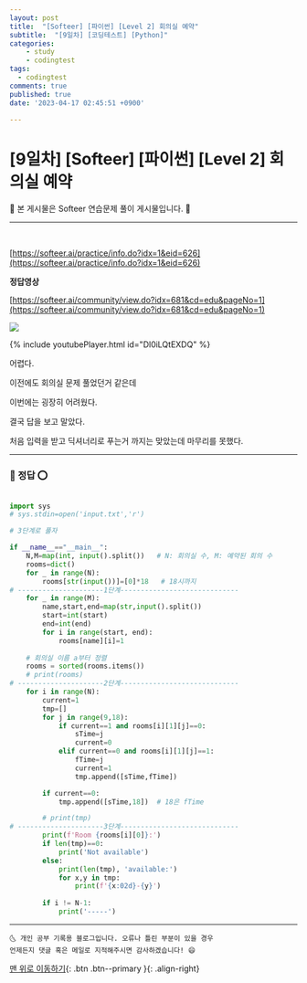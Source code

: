 ```yaml
---
layout: post
title:  "[Softeer] [파이썬] [Level 2] 회의실 예약"
subtitle:  "[9일차] [코딩테스트] [Python]"
categories:
    - study
    - codingtest
tags:
  - codingtest
comments: true
published: true
date: '2023-04-17 02:45:51 +0900'

---
```


# [9일차] [Softeer] [파이썬] [Level 2] 회의실 예약

🎀 본 게시물은 Softeer 연습문제 풀이 게시물입니다. 🎀 

---
<br>



[https://softeer.ai/practice/info.do?idx=1&eid=626](https://softeer.ai/practice/info.do?idx=1&eid=626)

__정답영상__ 

[https://softeer.ai/community/view.do?idx=681&cd=edu&pageNo=1](https://softeer.ai/community/view.do?idx=681&cd=edu&pageNo=1)


![](https://www.youtube.com/watch?v=Dl0iLQtEXDQ)

{% include youtubePlayer.html id="Dl0iLQtEXDQ" %}

어렵다.

이전에도 회의실 문제 풀었던거 같은데 

이번에는 굉장히 어려웠다. 

결국 답을 보고 말았다. 

처음 입력을 받고 딕셔너리로 푸는거 까지는 맞았는데 마무리를 못했다.

---

### 🚀 정답 ⭕

```python

import sys 
# sys.stdin=open('input.txt','r')

# 3단계로 풀자 

if __name__=="__main__":
    N,M=map(int, input().split())   # N: 회의실 수, M: 예약된 회의 수
    rooms=dict()
    for _ in range(N):
        rooms[str(input())]=[0]*18   # 18시까지
# ---------------------1단계-----------------------------
    for _ in range(M):
        name,start,end=map(str,input().split())
        start=int(start)
        end=int(end)
        for i in range(start, end):
            rooms[name][i]=1
    
    # 회의실 이름 a부터 정렬
    rooms = sorted(rooms.items())
    # print(rooms)    
# ---------------------2단계-----------------------------
    for i in range(N):
        current=1
        tmp=[]
        for j in range(9,18):
            if current==1 and rooms[i][1][j]==0:
                sTime=j
                current=0
            elif current==0 and rooms[i][1][j]==1:
                fTime=j
                current=1
                tmp.append([sTime,fTime])

        if current==0:
            tmp.append([sTime,18])  # 18은 fTime

        # print(tmp)
# ---------------------3단계-----------------------------
        print(f'Room {rooms[i][0]}:')
        if len(tmp)==0:
            print('Not available')
        else:
            print(len(tmp), 'available:')
            for x,y in tmp:
                print(f'{x:02d}-{y}')
        
        if i != N-1:
            print('-----')
```



***
    🌜 개인 공부 기록용 블로그입니다. 오류나 틀린 부분이 있을 경우 
    언제든지 댓글 혹은 메일로 지적해주시면 감사하겠습니다! 😄

[맨 위로 이동하기](#){: .btn .btn--primary }{: .align-right}